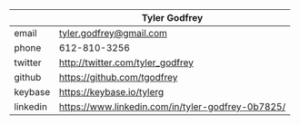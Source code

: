 | | Tyler Godfrey |
| ------ | ------ |
| email | tyler.godfrey@gmail.com |
| phone | 612-810-3256 |
| twitter | http://twitter.com/tyler_godfrey |
| github | https://github.com/tgodfrey |
| keybase | https://keybase.io/tylerg |
| linkedin | https://www.linkedin.com/in/tyler-godfrey-0b7825/ |
